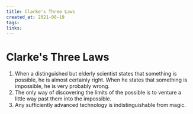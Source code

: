 ```yaml
---
title: Clarke's Three Laws
created_at: 2021-08-19
tags:
links:
---
```


# Clarke's Three Laws

1. When a distinguished but elderly scientist states that something is possible, he is almost certainly right. When he states that something is impossible, he is very probably wrong.
2. The only way of discovering the limits of the possible is to venture a little way past them into the impossible.
3. Any sufficiently advanced technology is indistinguishable from magic.